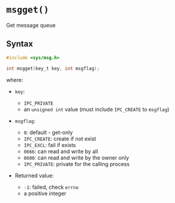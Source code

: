 # `msgget()`

Get message queue

## Syntax

```c
#include <sys/msg.h>

int msgget(key_t key, int msgflag);
```

where:
- `key`:
  - `IPC_PRIVATE`
  - an `unsigned int` value (must include `IPC_CREATE` to `msgflag`)
- `msgflag`:
  - `0`: default - get-only
  - `IPC_CREATE`: create if not exist
  - `IPC_EXCL`: fail if exists
  - `0666`: can read and write by all
  - `0600`: can read and write by the owner only
  - `IPC_PRIVATE`: private for the calling process

- Returned value:
  - `-1`: failed, check `errno`
  - a positive integer